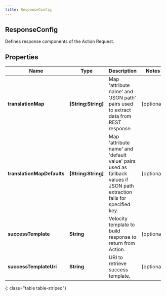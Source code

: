```yaml
---
title: ResponseConfig
---
```

## ResponseConfig
Defines response components of the Action Request.

## Properties

|Name | Type | Description | Notes|
|------------ | ------------- | ------------- | -------------|
| **translationMap** | **[String:String]** | Map &#39;attribute name&#39; and &#39;JSON path&#39; pairs used to extract data from REST response. | [optional] |
| **translationMapDefaults** | **[String:String]** | Map &#39;attribute name&#39; and &#39;default value&#39; pairs used as fallback values if JSON path extraction fails for specified key. | [optional] |
| **successTemplate** | **String** | Velocity template to build response to return from Action. | [optional] |
| **successTemplateUri** | **String** | URI to retrieve success template. | [optional] |
{: class="table table-striped"}


